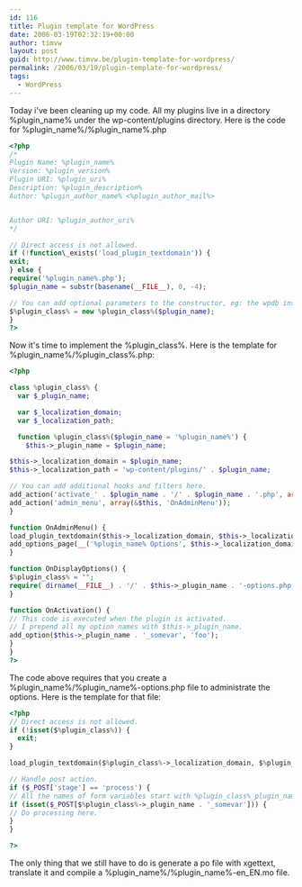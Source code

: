 ```yaml
---
id: 116
title: Plugin template for WordPress
date: 2006-03-19T02:32:19+00:00
author: timvw
layout: post
guid: http://www.timvw.be/plugin-template-for-wordpress/
permalink: /2006/03/19/plugin-template-for-wordpress/
tags:
  - WordPress
---
```

Today i've been cleaning up my code. All my plugins live in a directory %plugin_name% under the wp-content/plugins directory. Here is the code for %plugin_name%/%plugin_name%.php

```php
<?php
/*
Plugin Name: %plugin_name%
Version: %plugin_version%
Plugin URI: %plugin_uri%
Description: %plugin_description%
Author: %plugin_author_name% <%plugin_author_mail%>


Author URI: %plugin_author_uri%
*/

// Direct access is not allowed.
if (!function\_exists('load_plugin_textdomain')) {
exit;
} else {
require('%plugin_name%.php');
$plugin_name = substr(basename(__FILE__), 0, -4);

// You can add optional parameters to the constructor, eg: the wpdb instance.
$%plugin_class% = new %plugin_class%($plugin_name);
}
?>
```

Now it's time to implement the %plugin_class%. Here is the template for %plugin_name%/%plugin_class%.php:

```php
<?php

class %plugin_class% {
  var $_plugin_name;

  var $_localization_domain;
  var $_localization_path;

  function %plugin_class%($plugin_name = '%plugin_name%') {
    $this->_plugin_name = $plugin_name;

$this->_localization_domain = $plugin_name;
$this->_localization_path = 'wp-content/plugins/' . $plugin_name;

// You can add additional hooks and filters here.
add_action('activate_' . $plugin_name . '/' . $plugin_name . '.php', array(&$this, 'OnActivation'));
add_action('admin_menu', array(&$this, 'OnAdminMenu'));
}

function OnAdminMenu() {
load_plugin_textdomain($this->_localization_domain, $this->_localization_path);
add_options_page(__('%plugin_name% Options', $this->_localization_domain), __('%plugin_name%', $this->_localization_domain), 'manage_options',$this->_plugin_name . '/' . $this->_plugin_name . '-options.php', array(&$this, 'OnDisplayOptions'));
}

function OnDisplayOptions() {
$%plugin_class% = "";
require( dirname(__FILE__) . '/' . $this->_plugin_name . '-options.php');
}

function OnActivation() {
// This code is executed when the plugin is activated.
// I prepend all my option names with $this->_plugin_name.
add_option($this->_plugin_name . '_somevar', 'foo');
}
}
?>
```

The code above requires that you create a %plugin_name%/%plugin_name%-options.php file to administrate the options. Here is the template for that file:

```php
<?php
// Direct access is not allowed.
if (!isset($%plugin_class%)) {
  exit;
}

load_plugin_textdomain($%plugin_class%->_localization_domain, $%plugin_class%->_localization_path);

// Handle post action.
if ($_POST['stage'] == 'process') {
// All the names of form variables start with %plugin_class%_plugin_name.
if (isset($_POST[$%plugin_class%->_plugin_name . '_somevar'])) {
// Do processing here.
}
}

?>

```

The only thing that we still have to do is generate a po file with xgettext, translate it and compile a %plugin_name%/%plugin_name%-en_EN.mo file.
